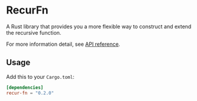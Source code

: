 # RecurFn

A Rust library that provides you a more flexible way to construct and extend the recursive function.

For more information detail, see [API reference](https://docs.rs/recur-fn).

## Usage

Add this to your `Cargo.toml`:

```toml
[dependencies]
recur-fn = "0.2.0"
```